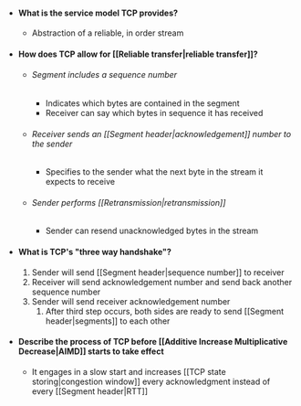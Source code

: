 - #### What is the service model TCP provides?
	- Abstraction of a reliable, in order stream

- #### How does TCP allow for [[Reliable transfer|reliable transfer]]?
	- ###### Segment includes a sequence number
		- Indicates which bytes are contained in the segment
		- Receiver can say which bytes in sequence it has received
	- ###### Receiver sends an [[Segment header|acknowledgement]] number to the sender
		- Specifies to the sender what the next byte in the stream it expects to receive
	- ###### Sender performs [[Retransmission|retransmission]]
		- Sender can resend unacknowledged bytes in the stream

- #### What is TCP's "three way handshake"?
	1. Sender will send [[Segment header|sequence number]] to receiver
	2. Receiver will send acknowledgement number and send back another sequence number
	3. Sender will send receiver acknowledgement number
		1. After third step occurs, both sides are ready to send [[Segment header|segments]] to each other

- #### Describe the process of TCP before [[Additive Increase Multiplicative Decrease|AIMD]] starts to take effect
	- It engages in a slow start and increases [[TCP state storing|congestion window]] every acknowledgment instead of every [[Segment header|RTT]]


